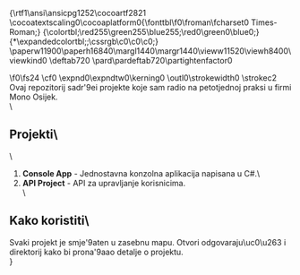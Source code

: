 {\rtf1\ansi\ansicpg1252\cocoartf2821
\cocoatextscaling0\cocoaplatform0{\fonttbl\f0\froman\fcharset0 Times-Roman;}
{\colortbl;\red255\green255\blue255;\red0\green0\blue0;}
{\*\expandedcolortbl;;\cssrgb\c0\c0\c0;}
\paperw11900\paperh16840\margl1440\margr1440\vieww11520\viewh8400\viewkind0
\deftab720
\pard\pardeftab720\partightenfactor0

\f0\fs24 \cf0 \expnd0\expndtw0\kerning0
\outl0\strokewidth0 \strokec2 Ovaj repozitorij sadr\'9ei projekte koje sam radio na petotjednoj praksi u firmi Mono Osijek.\
\
## Projekti\
\
1. **Console App** - Jednostavna konzolna aplikacija napisana u C#.\
2. **API Project** - API za upravljanje korisnicima.\
\
## Kako koristiti\
Svaki projekt je smje\'9aten u zasebnu mapu. Otvori odgovaraju\uc0\u263 i direktorij kako bi prona\'9aao detalje o projektu.\
}